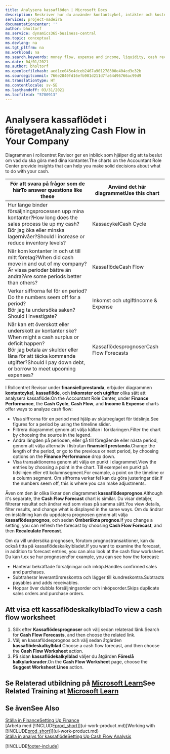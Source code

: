 ```yaml
---
title: Analysera kassaflöden | Microsoft Docs
description: Beskriver hur du använder kontantcykel, intäkter och kostnader, kassaflöde och kassaflödesprognosdiagrammet för att analysera tidigare flöden av likvida medel från och till ditt företag.
services: project-madeira
documentationcenter: ''
author: bholtorf
ms.service: dynamics365-business-central
ms.topic: conceptual
ms.devlang: na
ms.tgt_pltfrm: na
ms.workload: na
ms.search.keywords: money flow, expense and income, liquidity, cash receipts minus cash payments, Cartera
ms.date: 04/01/2021
ms.author: bholtorf
ms.openlocfilehash: aed1ce045e4dceb2467a901278300e404cd3e32b
ms.sourcegitcommit: 766e2840fd16efb901d211d7fa64d96766ac99d9
ms.translationtype: HT
ms.contentlocale: sv-SE
ms.lasthandoff: 03/31/2021
ms.locfileid: "5780913"
---
```

# <a name="analyzing-cash-flow-in-your-company"></a><span data-ttu-id="e8d93-103">Analysera kassaflödet i företaget</span><span class="sxs-lookup"><span data-stu-id="e8d93-103">Analyzing Cash Flow in Your Company</span></span>
<span data-ttu-id="e8d93-104">Diagrammen i rollcentret Revisor ger en inblick som hjälper dig att ta beslut om vad du ska göra med dina kontanter.</span><span class="sxs-lookup"><span data-stu-id="e8d93-104">The charts on the Accountant Role Center provide insights that can help you make solid decisions about what to do with your cash.</span></span>  

| <span data-ttu-id="e8d93-105">För att svara på frågor som de här</span><span class="sxs-lookup"><span data-stu-id="e8d93-105">To answer questions like these</span></span> | <span data-ttu-id="e8d93-106">Använd det här diagrammet</span><span class="sxs-lookup"><span data-stu-id="e8d93-106">Use this chart</span></span> |
| --- | --- |
| <span data-ttu-id="e8d93-107">Hur länge binder försäljningsprocessen upp mina kontanter?</span><span class="sxs-lookup"><span data-stu-id="e8d93-107">How long does the sales process tie up my cash?</span></span></br> <span data-ttu-id="e8d93-108">Bör jag öka eller minska lagernivåer?</span><span class="sxs-lookup"><span data-stu-id="e8d93-108">Should I increase or reduce inventory levels?</span></span> |<span data-ttu-id="e8d93-109">Kassacykel</span><span class="sxs-lookup"><span data-stu-id="e8d93-109">Cash Cycle</span></span> |
| <span data-ttu-id="e8d93-110">När kom kontanter in och ut till mitt företag?</span><span class="sxs-lookup"><span data-stu-id="e8d93-110">When did cash move in and out of my company?</span></span></br> <span data-ttu-id="e8d93-111">Är vissa perioder bättre än andra?</span><span class="sxs-lookup"><span data-stu-id="e8d93-111">Are some periods better than others?</span></span> |<span data-ttu-id="e8d93-112">Kassaflöde</span><span class="sxs-lookup"><span data-stu-id="e8d93-112">Cash Flow</span></span> |
| <span data-ttu-id="e8d93-113">Verkar siffrorna fel för en period?</span><span class="sxs-lookup"><span data-stu-id="e8d93-113">Do the numbers seem off for a period?</span></span></br> <span data-ttu-id="e8d93-114">Bör jag ta undersöka saken?</span><span class="sxs-lookup"><span data-stu-id="e8d93-114">Should I investigate?</span></span> |<span data-ttu-id="e8d93-115">Inkomst och utgift</span><span class="sxs-lookup"><span data-stu-id="e8d93-115">Income & Expense</span></span> |
| <span data-ttu-id="e8d93-116">När kan ett överskott eller underskott av kontanter ske?</span><span class="sxs-lookup"><span data-stu-id="e8d93-116">When might a cash surplus or deficit happen?</span></span></br> <span data-ttu-id="e8d93-117">Bör jag betala av skulder eller låna för att täcka kommande utgifter?</span><span class="sxs-lookup"><span data-stu-id="e8d93-117">Should I pay down debt, or borrow to meet upcoming expenses?</span></span> |<span data-ttu-id="e8d93-118">Kassaflödesprognoser</span><span class="sxs-lookup"><span data-stu-id="e8d93-118">Cash Flow Forecasts</span></span> |

<span data-ttu-id="e8d93-119">I Rollcentret Revisor under **finansiell prestanda**, erbjuder diagrammen **kontantcykel**, **kassaflöde**, och **inkomster och utgifter** olika sätt att analysera kassaflöde:</span><span class="sxs-lookup"><span data-stu-id="e8d93-119">On the Accountant Role Center, under **Finance Performance**, the **Cash Cycle**, **Cash Flow**, and **Income & Expense** charts offer ways to analyze cash flow:</span></span>  

* <span data-ttu-id="e8d93-120">Visa siffrorna för en period med hjälp av skjutreglaget för tidslinje.</span><span class="sxs-lookup"><span data-stu-id="e8d93-120">See figures for a period by using the timeline slider.</span></span>  
* <span data-ttu-id="e8d93-121">Filtrera diagrammet genom att välja källan i förklaringen.</span><span class="sxs-lookup"><span data-stu-id="e8d93-121">Filter the chart by choosing the source in the legend.</span></span>  
* <span data-ttu-id="e8d93-122">Ändra längden på perioden, eller gå till föregående eller nästa period, genom att välja alternativ i listrutan **finansiell prestanda**.</span><span class="sxs-lookup"><span data-stu-id="e8d93-122">Change the length of the period, or go to the previous or next period, by choosing options on the **Finance Performance** drop down.</span></span>  
* <span data-ttu-id="e8d93-123">Visa transaktionerna genom att välja en punkt i diagrammet.</span><span class="sxs-lookup"><span data-stu-id="e8d93-123">View the entries by choosing a point in the chart.</span></span> <span data-ttu-id="e8d93-124">Till exempel en punkt på tidslinjen eller ett kolumnsegment.</span><span class="sxs-lookup"><span data-stu-id="e8d93-124">For example, a point on the timeline or a column segment.</span></span> <span data-ttu-id="e8d93-125">Om siffrorna verkar fel kan du göra justeringar där.</span><span class="sxs-lookup"><span data-stu-id="e8d93-125">If the numbers seem off, this is where you can make adjustments.</span></span>  

<span data-ttu-id="e8d93-126">Även om den är olika liknar den diagrammet **kassaflödesprognos**.</span><span class="sxs-lookup"><span data-stu-id="e8d93-126">Although it's separate, the **Cash Flow Forecast** chart is similar.</span></span> <span data-ttu-id="e8d93-127">Du visar detaljer, filtrerar resultat och ändrar vad som visas på samma sätt.</span><span class="sxs-lookup"><span data-stu-id="e8d93-127">You view details, filter results, and change what is displayed in the same ways.</span></span> <span data-ttu-id="e8d93-128">Om du ändrar en inställning kan du uppdatera prognosen genom att välja **kassaflödesprognos**, och sedan **Omberäkna prognos**.</span><span class="sxs-lookup"><span data-stu-id="e8d93-128">If you change a setting, you can refresh the forecast by choosing **Cash Flow Forecast**, and then **Recalculate Forecast**.</span></span>

<span data-ttu-id="e8d93-129">Om du vill undersöka prognosen, förutom prognostransaktioner, kan du också titta på kassaflödeskalkylbladet.</span><span class="sxs-lookup"><span data-stu-id="e8d93-129">If you want to examine the forecast, in addition to forecast entries, you can also look at the cash flow worksheet.</span></span> <span data-ttu-id="e8d93-130">Du kan t.ex se hur prognosen:</span><span class="sxs-lookup"><span data-stu-id="e8d93-130">For example, you can see how the forecast:</span></span>

* <span data-ttu-id="e8d93-131">Hanterar bekräftade försäljningar och inköp.</span><span class="sxs-lookup"><span data-stu-id="e8d93-131">Handles confirmed sales and purchases.</span></span>  
* <span data-ttu-id="e8d93-132">Subtraherar leverantörsreskontra och lägger till kundreskontra.</span><span class="sxs-lookup"><span data-stu-id="e8d93-132">Subtracts payables and adds receivables.</span></span>  
* <span data-ttu-id="e8d93-133">Hoppar över dubbla försäljningsorder och inköpsorder.</span><span class="sxs-lookup"><span data-stu-id="e8d93-133">Skips duplicate sales orders and purchase orders.</span></span>  

## <a name="to-view-a-cash-flow-worksheet"></a><span data-ttu-id="e8d93-134">Att visa ett kassaflödeskalkylblad</span><span class="sxs-lookup"><span data-stu-id="e8d93-134">To view a cash flow worksheet</span></span>
1. <span data-ttu-id="e8d93-135">Sök efter **Kassaflödesprognoser** och välj sedan relaterad länk.</span><span class="sxs-lookup"><span data-stu-id="e8d93-135">Search for **Cash Flow Forecasts**, and then choose the related link.</span></span>  
2. <span data-ttu-id="e8d93-136">Välj en kassaflödesprognos och välj sedan åtgärden **kassaflödeskalkylblad**.</span><span class="sxs-lookup"><span data-stu-id="e8d93-136">Choose a cash flow forecast, and then choose the **Cash Flow Worksheet** action.</span></span>  
3. <span data-ttu-id="e8d93-137">På sidan **kassaflödekalkylblad** väljer du åtgärden **Föreslå kalkylarksrader**.</span><span class="sxs-lookup"><span data-stu-id="e8d93-137">On the **Cash Flow Worksheet** page, choose the **Suggest Worksheet Lines** action.</span></span>  

## <a name="see-related-training-at-microsoft-learn"></a><span data-ttu-id="e8d93-138">Se Relaterad utbildning på [Microsoft Learn](/learn/modules/forecast-cash-flow-dynamics-365-business-central/index)</span><span class="sxs-lookup"><span data-stu-id="e8d93-138">See Related Training at [Microsoft Learn](/learn/modules/forecast-cash-flow-dynamics-365-business-central/index)</span></span>

## <a name="see-also"></a><span data-ttu-id="e8d93-139">Se även</span><span class="sxs-lookup"><span data-stu-id="e8d93-139">See Also</span></span>
[<span data-ttu-id="e8d93-140">Ställa in Finance</span><span class="sxs-lookup"><span data-stu-id="e8d93-140">Setting Up Finance</span></span>](finance-setup-finance.md)  
<span data-ttu-id="e8d93-141">[Arbeta med [!INCLUDE[prod_short](includes/prod_short.md)]](ui-work-product.md)</span><span class="sxs-lookup"><span data-stu-id="e8d93-141">[Working with [!INCLUDE[prod_short](includes/prod_short.md)]](ui-work-product.md)</span></span>  
[<span data-ttu-id="e8d93-142">Ställa in analys för kassaflöde</span><span class="sxs-lookup"><span data-stu-id="e8d93-142">Setting Up Cash Flow Analysis</span></span>](finance-setup-cash-flow-analyses.md)  


[!INCLUDE[footer-include](includes/footer-banner.md)]